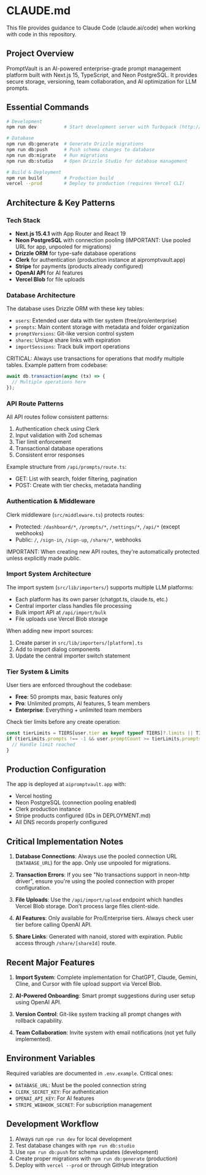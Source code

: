 # CLAUDE.md

This file provides guidance to Claude Code (claude.ai/code) when working with code in this repository.

## Project Overview

PromptVault is an AI-powered enterprise-grade prompt management platform built with Next.js 15, TypeScript, and Neon PostgreSQL. It provides secure storage, versioning, team collaboration, and AI optimization for LLM prompts.

## Essential Commands

```bash
# Development
npm run dev          # Start development server with Turbopack (http://localhost:3000)

# Database
npm run db:generate  # Generate Drizzle migrations
npm run db:push      # Push schema changes to database
npm run db:migrate   # Run migrations
npm run db:studio    # Open Drizzle Studio for database management

# Build & Deployment
npm run build        # Production build
vercel --prod        # Deploy to production (requires Vercel CLI)
```

## Architecture & Key Patterns

### Tech Stack
- **Next.js 15.4.1** with App Router and React 19
- **Neon PostgreSQL** with connection pooling (IMPORTANT: Use pooled URL for app, unpooled for migrations)
- **Drizzle ORM** for type-safe database operations
- **Clerk** for authentication (production instance at aipromptvault.app)
- **Stripe** for payments (products already configured)
- **OpenAI API** for AI features
- **Vercel Blob** for file uploads

### Database Architecture

The database uses Drizzle ORM with these key tables:
- `users`: Extended user data with tier system (free/pro/enterprise)
- `prompts`: Main content storage with metadata and folder organization
- `promptVersions`: Git-like version control system
- `shares`: Unique share links with expiration
- `importSessions`: Track bulk import operations

CRITICAL: Always use transactions for operations that modify multiple tables. Example pattern from codebase:
```typescript
await db.transaction(async (tx) => {
  // Multiple operations here
});
```

### API Route Patterns

All API routes follow consistent patterns:
1. Authentication check using Clerk
2. Input validation with Zod schemas
3. Tier limit enforcement
4. Transactional database operations
5. Consistent error responses

Example structure from `/api/prompts/route.ts`:
- GET: List with search, folder filtering, pagination
- POST: Create with tier checks, metadata handling

### Authentication & Middleware

Clerk middleware (`src/middleware.ts`) protects routes:
- Protected: `/dashboard/*`, `/prompts/*`, `/settings/*`, `/api/*` (except webhooks)
- Public: `/`, `/sign-in`, `/sign-up`, `/share/*`, webhooks

IMPORTANT: When creating new API routes, they're automatically protected unless explicitly made public.

### Import System Architecture

The import system (`src/lib/importers/`) supports multiple LLM platforms:
- Each platform has its own parser (chatgpt.ts, claude.ts, etc.)
- Central importer class handles file processing
- Bulk import API at `/api/import/bulk`
- File uploads use Vercel Blob storage

When adding new import sources:
1. Create parser in `src/lib/importers/[platform].ts`
2. Add to import dialog components
3. Update the central importer switch statement

### Tier System & Limits

User tiers are enforced throughout the codebase:
- **Free**: 50 prompts max, basic features only
- **Pro**: Unlimited prompts, AI features, 5 team members
- **Enterprise**: Everything + unlimited team members

Check tier limits before any create operation:
```typescript
const tierLimits = TIERS[user.tier as keyof typeof TIERS]?.limits || TIERS.free.limits;
if (tierLimits.prompts !== -1 && user.promptCount >= tierLimits.prompts) {
  // Handle limit reached
}
```

## Production Configuration

The app is deployed at `aipromptvault.app` with:
- Vercel hosting
- Neon PostgreSQL (connection pooling enabled)
- Clerk production instance
- Stripe products configured (IDs in DEPLOYMENT.md)
- All DNS records properly configured

## Critical Implementation Notes

1. **Database Connections**: Always use the pooled connection URL (`DATABASE_URL`) for the app. Only use unpooled for migrations.

2. **Transaction Errors**: If you see "No transactions support in neon-http driver", ensure you're using the pooled connection with proper configuration.

3. **File Uploads**: Use the `/api/import/upload` endpoint which handles Vercel Blob storage. Don't process large files client-side.

4. **AI Features**: Only available for Pro/Enterprise tiers. Always check user tier before calling OpenAI API.

5. **Share Links**: Generated with nanoid, stored with expiration. Public access through `/share/[shareId]` route.

## Recent Major Features

1. **Import System**: Complete implementation for ChatGPT, Claude, Gemini, Cline, and Cursor with file upload support via Vercel Blob.

2. **AI-Powered Onboarding**: Smart prompt suggestions during user setup using OpenAI API.

3. **Version Control**: Git-like system tracking all prompt changes with rollback capability.

4. **Team Collaboration**: Invite system with email notifications (not yet fully implemented).

## Environment Variables

Required variables are documented in `.env.example`. Critical ones:
- `DATABASE_URL`: Must be the pooled connection string
- `CLERK_SECRET_KEY`: For authentication
- `OPENAI_API_KEY`: For AI features
- `STRIPE_WEBHOOK_SECRET`: For subscription management

## Development Workflow

1. Always run `npm run dev` for local development
2. Test database changes with `npm run db:studio`
3. Use `npm run db:push` for schema updates (development)
4. Create proper migrations with `npm run db:generate` (production)
5. Deploy with `vercel --prod` or through GitHub integration